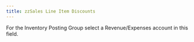 ```yaml
---
title: zzSales Line Item Discounts
---
```



For the Inventory Posting Group select a Revenue/Expenses account in  this field.
